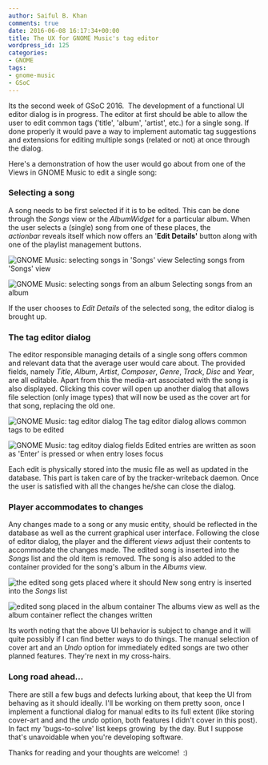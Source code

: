 ```yaml
---
author: Saiful B. Khan
comments: true
date: 2016-06-08 16:17:34+00:00
title: The UX for GNOME Music's tag editor
wordpress_id: 125
categories:
- GNOME
tags:
- gnome-music
- GSoC
---
```


Its the second week of GSoC 2016.  The development of a functional UI editor dialog is in progress. The editor at first should be able to allow the user to edit common tags ('title', 'album', 'artist', etc.) for a single song. If done properly it would pave a way to implement automatic tag suggestions and extensions for editing multiple songs (related or not) at once through the dialog.

<!-- more -->Here's a demonstration of how the user would go about from one of the Views in GNOME Music to edit a single song:


### Selecting a song


A song needs to be first selected if it is to be edited. This can be done through the _Songs_ view or the _AlbumWidget_ for a particular album. When the user selects a (single) song from one of these places, the _actionbar_ reveals itself which now offers an '**Edit Details'** button along with one of the playlist management buttons.

![GNOME Music: selecting songs in 'Songs' view](https://saifulbkhan.files.wordpress.com/2016/06/scr11.png) Selecting songs from 'Songs' view

![GNOME Music: selecting songs from an album](https://saifulbkhan.files.wordpress.com/2016/06/scr21.png) Selecting songs from an album

If the user chooses to _Edit Details_ of the selected song, the editor dialog is brought up.


### The tag editor dialog


The editor responsible managing details of a single song offers common and relevant data that the average user would care about. The provided fields, namely _Title_, _Album_, _Artist_, _Composer_, _Genre_, _Track_, _Disc_ and _Year_, are all editable. Apart from this the media-art associated with the song is also displayed. Clicking this cover will open up another dialog that allows file selection (only image types) that will now be used as the cover art for that song, replacing the old one.

![GNOME Music: tag editor dialog](https://saifulbkhan.files.wordpress.com/2016/06/scr31.png) The tag editor dialog allows common tags to be edited

![GNOME Music: tag editoy dialog fields](https://saifulbkhan.files.wordpress.com/2016/06/scr41.png) Edited entries are written as soon as 'Enter' is pressed or when entry loses focus

Each edit is physically stored into the music file as well as updated in the database. This part is taken care of by the tracker-writeback daemon. Once the user is satisfied with all the changes he/she can close the dialog.


### Player accommodates to changes


Any changes made to a song or any music entity, should be reflected in the database as well as the current graphical user interface. Following the close of editor dialog, the player and the different _views_ adjust their contents to accommodate the changes made. The edited song is inserted into the _Songs_ list and the old item is removed. The song is also added to the container provided for the song's album in the _Albums_ view.

![the edited song gets placed where it should](https://saifulbkhan.files.wordpress.com/2016/06/scr51.png) New song entry is inserted into the _Songs_ list

![edited song placed in the album container](https://saifulbkhan.files.wordpress.com/2016/06/scr71.png) The albums view as well as the album container reflect the changes written

Its worth noting that the above UI behavior is subject to change and it will quite possibly if I can find better ways to do things. The manual selection of cover art and an _Undo_ option for immediately edited songs are two other planned features. They're next in my cross-hairs.


### Long road ahead...


There are still a few bugs and defects lurking about, that keep the UI from behaving as it should ideally. I'll be working on them pretty soon, once I implement a functional dialog for manual edits to its full extent (like storing cover-art and and the _undo_ option, both features I didn't cover in this post). In fact my 'bugs-to-solve' list keeps growing  by the day. But I suppose that's unavoidable when you're developing software.

Thanks for reading and your thoughts are welcome!  :)



